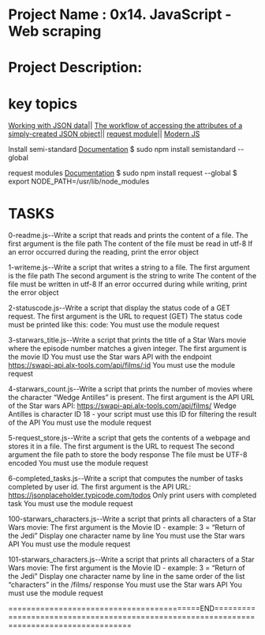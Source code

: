 # Project Name : 0x14. JavaScript - Web scraping

# Project Description:
   #  key topics
[Working with JSON data](https://developer.mozilla.org/en-US/docs/Learn/JavaScript/Objects/JSON)||
[The workflow of accessing the attributes of a simply-created JSON object](https://medium.com/@vietkieutie/the-workflow-of-accessing-the-attributes-of-a-simply-created-json-object-82a5b33e2319)||
[request module](https://github.com/request/request)||
[Modern JS](https://github.com/mbeaudru/modern-js-cheatsheet)

Install semi-standard
[Documentation](https://github.com/request/request)
$ sudo npm install semistandard --global

request modules
    [Documentation](https://github.com/request/request)
    $ sudo npm install request --global
    $ export NODE_PATH=/usr/lib/node_modules

# TASKS

0-readme.js--Write a script that reads and prints the content of a file.
    The first argument is the file path
    The content of the file must be read in utf-8
    If an error occurred during the reading, print the error object

1-writeme.js--Write a script that writes a string to a file.
    The first argument is the file path
    The second argument is the string to write
    The content of the file must be written in utf-8
    If an error occurred during while writing, print the error object

2-statuscode.js--Write a script that display the status code of a GET request.
    The first argument is the URL to request (GET)
    The status code must be printed like this: code: <status code>
    You must use the module request

3-starwars_title.js--Write a script that prints the title of a Star Wars movie where the episode number matches a given integer.
    The first argument is the movie ID
    You must use the Star wars API with the endpoint https://swapi-api.alx-tools.com/api/films/:id
    You must use the module request

4-starwars_count.js--Write a script that prints the number of movies where the character “Wedge Antilles” is present.
    The first argument is the API URL of the Star wars API: https://swapi-api.alx-tools.com/api/films/
    Wedge Antilles is character ID 18 - your script must use this ID for filtering the result of the API
    You must use the module request

5-request_store.js--Write a script that gets the contents of a webpage and stores it in a file.
    The first argument is the URL to request
    The second argument the file path to store the body response
    The file must be UTF-8 encoded
    You must use the module request

6-completed_tasks.js--Write a script that computes the number of tasks completed by user id.
    The first argument is the API URL: https://jsonplaceholder.typicode.com/todos
    Only print users with completed task
    You must use the module request

100-starwars_characters.js--Write a script that prints all characters of a Star Wars movie:
    The first argument is the Movie ID - example: 3 = “Return of the Jedi”
    Display one character name by line
    You must use the Star wars API
    You must use the module request

101-starwars_characters.js--Write a script that prints all characters of a Star Wars movie:
    The first argument is the Movie ID - example: 3 = “Return of the Jedi”
    Display one character name by line in the same order of the list “characters” in the /films/ response
    You must use the Star wars API
    You must use the module request

==========================================END==========================================================================================
